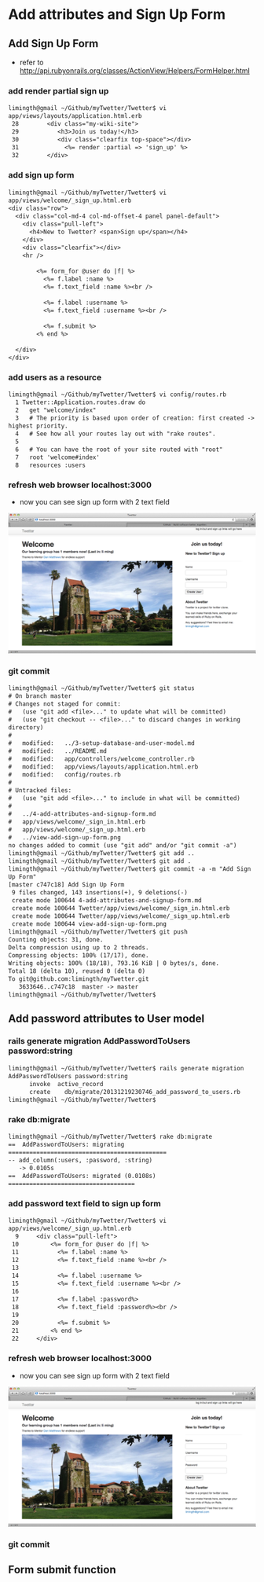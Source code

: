 
# Add attributes and Sign Up Form

## Add Sign Up Form

* refer to
<http://api.rubyonrails.org/classes/ActionView/Helpers/FormHelper.html>

### add render partial sign up 
	limingth@gmail ~/Github/myTwetter/Twetter$ vi app/views/layouts/application.html.erb
	 28        <div class="my-wiki-site">
	 29           <h3>Join us today!</h3>
	 30           <div class="clearfix top-space"></div>
	 31             <%= render :partial => 'sign_up' %>
	 32        </div>

### add sign up form
	limingth@gmail ~/Github/myTwetter/Twetter$ vi app/views/welcome/_sign_up.html.erb 
	<div class="row">
	  <div class="col-md-4 col-md-offset-4 panel panel-default">
	    <div class="pull-left">
	      <h4>New to Twetter? <span>Sign up</span></h4>
	    </div>
	    <div class="clearfix"></div>
	    <hr />

	        <%= form_for @user do |f| %>
	          <%= f.label :name %>
	          <%= f.text_field :name %><br />

	          <%= f.label :username %>
	          <%= f.text_field :username %><br />

	          <%= f.submit %>
	        <% end %>

	  </div>
	</div>    

### add users as a resource
	limingth@gmail ~/Github/myTwetter/Twetter$ vi config/routes.rb 
	  1 Twetter::Application.routes.draw do
	  2   get "welcome/index"
	  3   # The priority is based upon order of creation: first created -> highest priority.
	  4   # See how all your routes lay out with "rake routes".
	  5 
	  6   # You can have the root of your site routed with "root"
	  7   root 'welcome#index'
	  8   resources :users

### refresh web browser localhost:3000
* now you can see sign up form with 2 text field

![view-add-sign-up-form](view-add-sign-up-form.png)

### git commit
	limingth@gmail ~/Github/myTwetter/Twetter$ git status
	# On branch master
	# Changes not staged for commit:
	#   (use "git add <file>..." to update what will be committed)
	#   (use "git checkout -- <file>..." to discard changes in working directory)
	#
	#	modified:   ../3-setup-database-and-user-model.md
	#	modified:   ../README.md
	#	modified:   app/controllers/welcome_controller.rb
	#	modified:   app/views/layouts/application.html.erb
	#	modified:   config/routes.rb
	#
	# Untracked files:
	#   (use "git add <file>..." to include in what will be committed)
	#
	#	../4-add-attributes-and-signup-form.md
	#	app/views/welcome/_sign_in.html.erb
	#	app/views/welcome/_sign_up.html.erb
	#	../view-add-sign-up-form.png
	no changes added to commit (use "git add" and/or "git commit -a")
	limingth@gmail ~/Github/myTwetter/Twetter$ git add ..
	limingth@gmail ~/Github/myTwetter/Twetter$ git add .
	limingth@gmail ~/Github/myTwetter/Twetter$ git commit -a -m "Add Sign Up Form"
	[master c747c18] Add Sign Up Form
	 9 files changed, 143 insertions(+), 9 deletions(-)
	 create mode 100644 4-add-attributes-and-signup-form.md
	 create mode 100644 Twetter/app/views/welcome/_sign_in.html.erb
	 create mode 100644 Twetter/app/views/welcome/_sign_up.html.erb
	 create mode 100644 view-add-sign-up-form.png
	limingth@gmail ~/Github/myTwetter/Twetter$ git push
	Counting objects: 31, done.
	Delta compression using up to 2 threads.
	Compressing objects: 100% (17/17), done.
	Writing objects: 100% (18/18), 793.16 KiB | 0 bytes/s, done.
	Total 18 (delta 10), reused 0 (delta 0)
	To git@github.com:limingth/myTwetter.git
	   3633646..c747c18  master -> master
	limingth@gmail ~/Github/myTwetter/Twetter$ 

## Add password attributes to User model

### rails generate migration AddPasswordToUsers password:string
	limingth@gmail ~/Github/myTwetter/Twetter$ rails generate migration AddPasswordToUsers password:string
	      invoke  active_record
	      create    db/migrate/20131219230746_add_password_to_users.rb
	limingth@gmail ~/Github/myTwetter/Twetter$ 

### rake db:migrate
	limingth@gmail ~/Github/myTwetter/Twetter$ rake db:migrate
	==  AddPasswordToUsers: migrating =============================================
	-- add_column(:users, :password, :string)
	   -> 0.0105s
	==  AddPasswordToUsers: migrated (0.0108s) ====================================

### add password text field to sign up form
	limingth@gmail ~/Github/myTwetter/Twetter$ vi app/views/welcome/_sign_up.html.erb 
	  9     <div class="pull-left">
	 10         <%= form_for @user do |f| %>
	 11           <%= f.label :name %>
	 12           <%= f.text_field :name %><br />
	 13 
	 14           <%= f.label :username %>
	 15           <%= f.text_field :username %><br />
	 16 
	 17           <%= f.label :password%>
	 18           <%= f.text_field :password%><br />
	 19           
	 20           <%= f.submit %>
	 21         <% end %>
	 22     </div>

### refresh web browser localhost:3000
* now you can see sign up form with 2 text field

![view-add-password](view-add-password.png)

### git commit

## Form submit function
